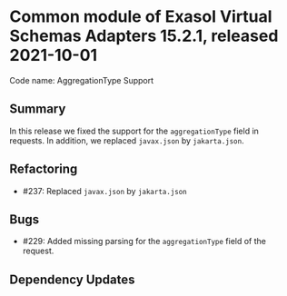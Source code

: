# Common module of Exasol Virtual Schemas Adapters 15.2.1, released 2021-10-01

Code name: AggregationType Support

## Summary

In this release we fixed the support for the `aggregationType` field in requests. In addition, we replaced `javax.json` by `jakarta.json`.

## Refactoring

* #237: Replaced `javax.json` by `jakarta.json`

## Bugs

* #229: Added missing parsing for the `aggregationType` field of the request.

## Dependency Updates
